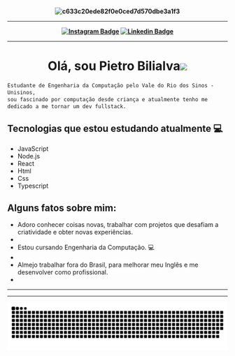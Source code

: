 <h4 align="center">
 
![c633c20ede82f0e0ced7d570dbe3a1f3](https://user-images.githubusercontent.com/70382532/138322189-2db8df52-9dcb-40a0-88a8-c365466bd33d.gif)

<hr>
 
 [![Instagram Badge](https://img.shields.io/badge/-instagram-red?style=for-the-badge&logo=instagram&logoColor=white&link=https://github.com/arthurspk)](https://www.instagram.com/bilialva_pietro/)
 [![Linkedin Badge](https://img.shields.io/badge/-Linkedin-blue?style=for-the-badge&logo=Linkedin&logoColor=white&link=https://github.com/arthurspk)](https://www.linkedin.com/in/pietro-bilialva)
 
 <hr>

<h1 align="center">Olá, sou Pietro Bilialva<img width="30px" src="https://raw.githubusercontent.com/iampavangandhi/iampavangandhi/master/gifs/Hi.gif"></h1>

</h3>

```
Estudante de Engenharia da Computação pelo Vale do Rio dos Sinos - Unisinos, 
sou fascinado por computação desde criança e atualmente tenho me dedicado a me tornar um dev fullstack.
```
## Tecnologias que estou estudando atualmente 💻

  - JavaScript
  - Node.js
  - React
  - Html
  - Css
  - Typescript

## Alguns fatos sobre mim:

<ul>
   <li>Adoro conhecer coisas novas, trabalhar com projetos que desafiam a criatividade e obter novas experiências.<li>
   <li>Estou cursando Engenharia da Computação. 💻<li>
   <li>Almejo trabalhar fora do Brasil, para melhorar meu Inglês e me desenvolver como profissional.<li>
 </ul>
 <hr>

---
<p align="center">
  <img  src="https://raw.githubusercontent.com/Elanza-48/Elanza-48/main/resources/img/github-contribution-grid-snake.svg"
    alt="example" />
</p>

